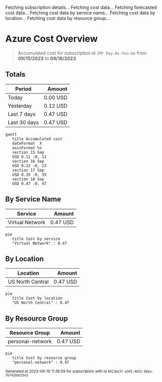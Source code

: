 Fetching subscription details...
Fetching cost data...
Fetching forecasted cost data...
Fetching cost data by service name...
Fetching cost data by location...
Fetching cost data by resource group...
# Azure Cost Overview

> Accumulated cost for subscription id `JPF Pay-As-You-Go` from **09/15/2023** to **09/18/2023**

## Totals

|Period|Amount|
|---|---:|
|Today|0.00 USD|
|Yesterday|0.12 USD|
|Last 7 days|0.47 USD|
|Last 30 days|0.47 USD|

```mermaid
gantt
   title Accumulated cost
   dateFormat  X
   axisFormat %s
   section 15 Sep
   USD 0.11 :0, 11
   section 16 Sep
   USD 0.23 :0, 23
   section 17 Sep
   USD 0.35 :0, 35
   section 18 Sep
   USD 0.47 :0, 47
```

## By Service Name

|Service|Amount|
|---|---:|
|Virtual Network|0.47 USD|

```mermaid
pie
   title Cost by service
   "Virtual Network" : 0.47
```

## By Location

|Location|Amount|
|---|---:|
|US North Central|0.47 USD|

```mermaid
pie
   title Cost by location
   "US North Central" : 0.47
```

## By Resource Group

|Resource Group|Amount|
|---|---:|
|personal-network|0.47 USD|

```mermaid
pie
   title Cost by resource group
   "personal-network" : 0.47
```

<sup>Generated at 2023-09-19 11:36:59 for subscription with id `4913be3f-a345-4652-9bba-767418dd25e3`</sup>
